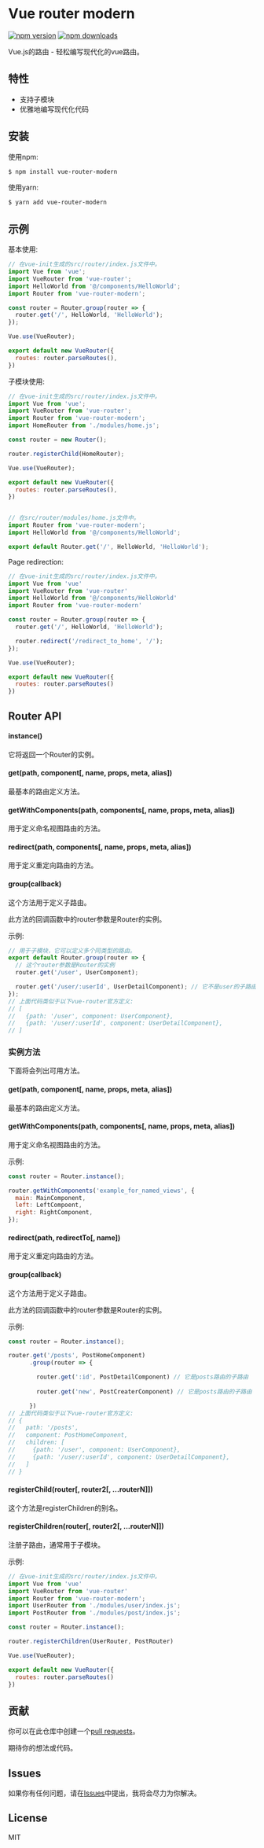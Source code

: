 # Vue router modern

[![npm version](https://img.shields.io/npm/v/vue-router-modern.svg?style=flat-square)](https://www.npmjs.org/package/vue-router-modern)
[![npm downloads](https://img.shields.io/npm/dm/vue-router-modern.svg?style=flat-square)](http://npm-stat.com/charts.html?package=vue-router-modern)

Vue.js的路由 - 轻松编写现代化的vue路由。

## 特性

- 支持子模块
- 优雅地编写现代化代码

## 安装

使用npm:

```bash
$ npm install vue-router-modern
```

使用yarn:

```bash
$ yarn add vue-router-modern
```

## 示例

基本使用:

```javascript
// 在vue-init生成的src/router/index.js文件中。
import Vue from 'vue';
import VueRouter from 'vue-router';
import HelloWorld from '@/components/HelloWorld';
import Router from 'vue-router-modern';

const router = Router.group(router => {
  router.get('/', HelloWorld, 'HelloWorld');
});

Vue.use(VueRouter);

export default new VueRouter({
  routes: router.parseRoutes(),
})
```

子模块使用:

```javascript
// 在vue-init生成的src/router/index.js文件中。
import Vue from 'vue';
import VueRouter from 'vue-router';
import Router from 'vue-router-modern';
import HomeRouter from './modules/home.js';

const router = new Router();

router.registerChild(HomeRouter);

Vue.use(VueRouter);

export default new VueRouter({
  routes: router.parseRoutes(),
})


// 在src/router/modules/home.js文件中。
import Router from 'vue-router-modern';
import HelloWorld from '@/components/HelloWorld';

export default Router.get('/', HelloWorld, 'HelloWorld');
```

Page redirection:

```javascript
// 在vue-init生成的src/router/index.js文件中。
import Vue from 'vue'
import VueRouter from 'vue-router'
import HelloWorld from '@/components/HelloWorld'
import Router from 'vue-router-modern'

const router = Router.group(router => {
  router.get('/', HelloWorld, 'HelloWorld');

  router.redirect('/redirect_to_home', '/');
});

Vue.use(VueRouter);

export default new VueRouter({
  routes: router.parseRoutes()
})
```

## Router API

#### instance()

它将返回一个Router的实例。

#### get(path, component[, name, props, meta, alias])

最基本的路由定义方法。

#### getWithComponents(path, components[, name, props, meta, alias])

用于定义命名视图路由的方法。

#### redirect(path, components[, name, props, meta, alias])

用于定义重定向路由的方法。

#### group(callback)

这个方法用于定义子路由。

此方法的回调函数中的router参数是Router的实例。

示例: 

```javascript
// 用于子模块，它可以定义多个同类型的路由。
export default Router.group(router => {
  // 这个router参数是Router的实例
  router.get('/user', UserComponent);

  router.get('/user/:userId', UserDetailComponent); // 它不是user的子路由，是同级路由
}); 
// 上面代码类似于以下vue-router官方定义:
// [
//   {path: '/user', component: UserComponent},
//   {path: '/user/:userId', component: UserDetailComponent},
// ]
```


### 实例方法

下面将会列出可用方法。

#### get(path, component[, name, props, meta, alias])

最基本的路由定义方法。

#### getWithComponents(path, components[, name, props, meta, alias])

用于定义命名视图路由的方法。

示例:

```javascript
const router = Router.instance();

router.getWithComponents('example_for_named_views', {
  main: MainComponent,
  left: LeftCompoent,
  right: RightComponent,
});
```

#### redirect(path, redirectTo[, name])

用于定义重定向路由的方法。

#### group(callback)

这个方法用于定义子路由。

此方法的回调函数中的router参数是Router的实例。

示例: 

```javascript
const router = Router.instance();

router.get('/posts', PostHomeComponent)
      .group(router => {

        router.get(':id', PostDetailComponent) // 它是posts路由的子路由
        
        router.get('new', PostCreaterComponent) // 它是posts路由的子路由

      })
// 上面代码类似于以下vue-router官方定义:
// {
//   path: '/posts',
//   component: PostHomeComponent,
//   children: [
//     {path: '/user', component: UserComponent},
//     {path: '/user/:userId', component: UserDetailComponent},
//   ]
// }
```

#### registerChild(router[, router2[, ...routerN]])

这个方法是registerChildren的别名。

#### registerChildren(router[, router2[, ...routerN]])

注册子路由，通常用于子模块。

示例:
```javascript
// 在vue-init生成的src/router/index.js文件中。
import Vue from 'vue'
import VueRouter from 'vue-router'
import Router from 'vue-router-modern';
import UserRouter from './modules/user/index.js';
import PostRouter from './modules/post/index.js';

const router = Router.instance();

router.registerChildren(UserRouter, PostRouter)

Vue.use(VueRouter);

export default new VueRouter({
  routes: router.parseRoutes()
})
```

## 贡献

你可以在此仓库中创建一个[pull requests](https://github.com/qiutuleng/vue-router-modern/pulls)。

期待你的想法或代码。

## Issues

如果你有任何问题，请在[Issues](https://github.com/qiutuleng/vue-router-modern/issues)中提出，我将会尽力为你解决。

## License

MIT
